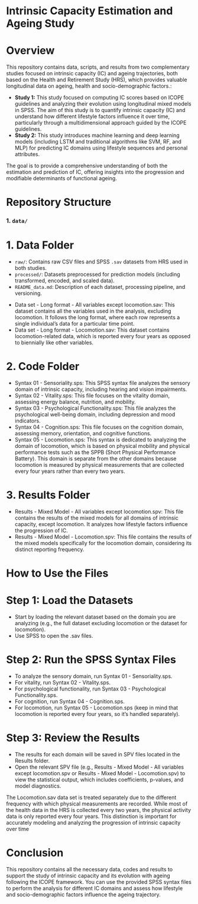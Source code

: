 # Intrinsic Capacity Estimation and Ageing Study

# Overview
This repository contains data, scripts, and results from two complementary studies focused on intrinsic capacity (IC) and ageing trajectories, both based on the Health and Retirement Study (HRS), which provides valuable longitudinal data on ageing, health and socio-demographic factors.:

- **Study 1:** This study focused on computing IC scores based on ICOPE guidelines and analyzing their evolution using longitudinal mixed models in SPSS. The aim of this study is to quantify intrinsic capacity (IC) and understand how different lifestyle factors influence it over time, particularly through a multidimensional approach guided by the ICOPE guidelines.
- **Study 2:** This study introduces machine learning and deep learning models (including LSTM and traditional algorithms like SVM, RF, and MLP) for predicting IC domains using lifestyle sequences and personal attributes.

The goal is to provide a comprehensive understanding of both the estimation and prediction of IC, offering insights into the progression and modifiable determinants of functional ageing.

# Repository Structure
### 1. `data/`


# 1. Data Folder
- `raw/`: Contains raw CSV files and SPSS `.sav` datasets from HRS used in both studies.
- `processed/`: Datasets preprocessed for prediction models (including transformed, encoded, and scaled data).
- `README_data.md`: Description of each dataset, processing pipeline, and versioning.
* Data set - Long format - All variables except locomotion.sav: This dataset contains all the variables used in the analysis, excluding locomotion. It follows the long format, where each row represents a single individual’s data for a particular time point.
* Data set - Long format - Locomotion.sav: This dataset contains locomotion-related data, which is reported every four years as opposed to biennially like other variables.
# 2. Code Folder
* Syntax 01 - Sensoriality.sps: This SPSS syntax file analyzes the sensory domain of intrinsic capacity, including hearing and vision impairments.
* Syntax 02 - Vitality.sps: This file focuses on the vitality domain, assessing energy balance, nutrition, and mobility.
* Syntax 03 - Psychological Functionality.sps: This file analyzes the psychological well-being domain, including depression and mood indicators.
* Syntax 04 - Cognition.sps: This file focuses on the cognition domain, assessing memory, orientation, and cognitive functions.
* Syntax 05 - Locomotion.sps: This syntax is dedicated to analyzing the domain of locomotion, which is based on physical mobility and physical performance tests such as the SPPB (Short Physical Performance Battery). This domain is separate from the other domains because locomotion is measured by physical measurements that are collected every four years rather than every two years.
# 3. Results Folder
* Results - Mixed Model - All variables except locomotion.spv: This file contains the results of the mixed models for all domains of intrinsic capacity, except locomotion. It analyzes how lifestyle factors influence the progression of IC.
* Results - Mixed Model - Locomotion.spv: This file contains the results of the mixed models specifically for the locomotion domain, considering its distinct reporting frequency.
# How to Use the Files
# Step 1: Load the Datasets
* Start by loading the relevant dataset based on the domain you are analyzing (e.g., the full dataset excluding locomotion or the dataset for locomotion).
* Use SPSS to open the .sav files.
# Step 2: Run the SPSS Syntax Files
* To analyze the sensory domain, run Syntax 01 - Sensoriality.sps.
* For vitality, run Syntax 02 - Vitality.sps.
* For psychological functionality, run Syntax 03 - Psychological Functionality.sps.
* For cognition, run Syntax 04 - Cognition.sps.
* For locomotion, run Syntax 05 - Locomotion.sps (keep in mind that locomotion is reported every four years, so it’s handled separately).
# Step 3: Review the Results
* The results for each domain will be saved in SPV files located in the Results folder.
* Open the relevant SPV file (e.g., Results - Mixed Model - All variables except locomotion.spv or Results - Mixed Model - Locomotion.spv) to view the statistical output, which includes coefficients, p-values, and model diagnostics.

The Locomotion.sav data set is treated separately due to the different frequency with which physical measurements are recorded. While most of the health data in the HRS is collected every two years, the physical activity data is only reported every four years. This distinction is important for accurately modeling and analyzing the progression of intrinsic capacity over time

# Conclusion
This repository contains all the necessary data, codes and results to support the study of intrinsic capacity and its evolution with ageing following the ICOPE framework. You can use the provided SPSS syntax files to perform the analysis for different IC domains and assess how lifestyle and socio-demographic factors influence the ageing trajectory.
